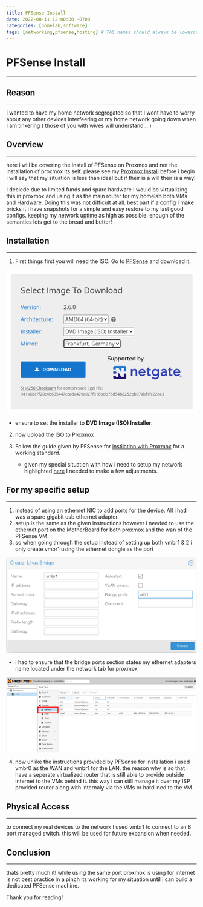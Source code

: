 ```yaml
---
title: PFSense Install
date: 2022-08-11 12:00:00 -0700
categories: [homelab,software]
tags: [networking,pfsense,hosting] # TAG names should always be lowercase
---
```


# PFSense Install
---

## Reason
---
I wanted to have my home network segregated so that I wont have to worry about any other devices interfeering or my home network going down when I am tinkering ( those of you with wives will understand... )



## Overview
---
here i will be covering the install of PFSense on Proxmox and not the installation of proxmox its self. please see my [Proxmox Install](https://fae-computing.tk/posts/proxmox-install/) before i begin i will say that my situation is less than ideal but if their is a will their is a way! 

I deciede due to limited funds and spare hardware I would be virtualizing this in proxmox and using it as the main router for my homelab both VMs and Hardware. Doing this was not difficult at all. best part if a config I make bricks it i have snapshots for a simple and easy restore to my last good configs. keeping my network uptime as high as possible. enough of the semantics lets get to the bread and butter!



## Installation
---
1. First things first you will need the ISO. Go to [PFSense](https://www.pfsense.org/download/) and download it.

![](/assets/images/pfsense/pfsense-download.png)

- ensure to set the installer to **DVD Image (ISO) Installer**.

2. now upload the ISO to Proxmox

3. Follow the guide given by PFSense for [instilation with Proxmox](https://docs.netgate.com/pfsense/en/latest/recipes/virtualize-proxmox-ve.html) for a working standard.
	- given my special situation with how i need to setup my network highlighted [here](https://fae-computing.tk/posts/homelab/#Networking) I needed to make a few adjustments.



## For my specific setup
---
1. instead of using an ethernet NIC to add ports for the device. All i had was a spare gigabit usb ethernet adapter.
2. setup is the same as the given instructions however i needed to use the ethernet port on the MotherBoard for both proxmox and the wan of the PFSense VM.
3. so when going through the setup instead of setting up both vmbr1 & 2 i only create vmbr1 using the ethernet dongle as the port

![](/assets/images/proxmox/pve-network-bridge.png)

- i had to ensure that the bridge ports section states my ethernet adapters name located under the network tab for proxmox

![](/assets/images/proxmox/pve-network-tab.png)

4. now unlike the instructions provided by PFSense for installation i used vmbr0 as the WAN and vmbr1 for the LAN. the reason why is so that i have a seperate virtualized router that is still able to provide outside internet to the VMs behind it. this way i can still manage it over my ISP provided router along with internaly via the VMs or hardlined to the VM.



## Physical Access
---
to connect my real devices to the network I used vmbr1 to connect to an 8 port managed switch. this will be used for future expansion when needed.

## Conclusion
---
thats pretty much it! while using the same port proxmox is using for internet is not best practice in a pinch its working for my situation until i can build a dedicated PFSense machine.

Thank you for reading!